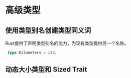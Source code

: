# 高级类型
## 使用类型别名创建类型同义词
Rust提供了声明类型别名的能力，为现有类型提供另一个名称。
```rust
 type Kilometers = i32;
```

## 动态大小类型和 Sized Trait
